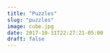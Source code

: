 ```yaml
---
title: "Puzzles"
slug: "puzzles"
image: cube.jpg
date: 2017-10-31T22:27:21-05:00
draft: false
---
```

